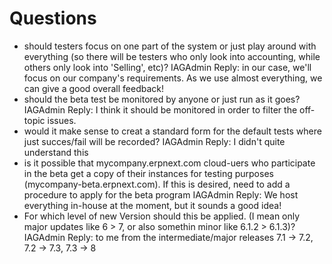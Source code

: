 # Questions

- should testers focus on one part of the system or just play around with everything (so there will be testers who only look into accounting, while others only look into 'Selling', etc)?
IAGAdmin Reply: in our case, we'll focus on our company's requirements. As we use almost everything, we can give a good overall feedback!
- should the beta test be monitored by anyone or just run as it goes?
IAGAdmin Reply: I think it should be monitored in order to filter the off-topic issues. 
- would it make sense to creat a standard form for the default tests where just succes/fail will be recorded?
IAGAdmin Reply: I didn't quite understand this
- is it possible that mycompany.erpnext.com cloud-uers who participate in the beta get a copy of their instances for testing purposes (mycompany-beta.erpnext.com). If this is desired, need to add a procedure to apply for the beta program
IAGAdmin Reply: We host everything in-house at the moment, but it sounds a good idea!
- For which level of new Version should this be applied. (I mean only major updates like 6 > 7, or also somethin minor like 6.1.2 > 6.1.3)?
IAGAdmin Reply: to me from the intermediate/major releases 7.1 -> 7.2, 7.2 -> 7.3, 7.3 -> 8
